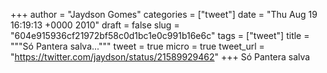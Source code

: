 
+++
author = "Jaydson Gomes"
categories = ["tweet"]
date = "Thu Aug 19 16:19:13 +0000 2010"
draft = false
slug = "604e915936cf21972bf58c0d1bc1e0c991b16e6c"
tags = ["tweet"]
title = """Só Pantera salva..."""
tweet = true
micro = true
tweet_url = "https://twitter.com/jaydson/status/21589929462"
+++
Só Pantera salva
